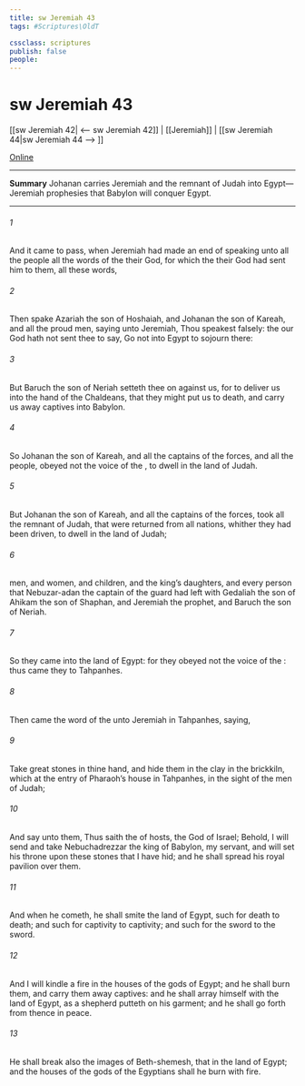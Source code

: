 ```yaml
---
title: sw Jeremiah 43
tags: #Scriptures\OldT

cssclass: scriptures
publish: false
people:
---
```


# sw Jeremiah 43
[[sw Jeremiah 42| <-- sw Jeremiah 42]] | [[Jeremiah]] | [[sw Jeremiah 44|sw Jeremiah 44 --> ]]

[Online](https://churchofjesuschrist.org/study/scriptures/ot/jer/43?lang=eng)

---
__Summary__
Johanan carries Jeremiah and the remnant of Judah into Egypt—Jeremiah prophesies that Babylon will conquer Egypt.

---
###### 1 
And it came to pass,  when Jeremiah had made an end of speaking unto all the people all the words of the  their God, for which the  their God had sent him to them,  all these words,

###### 2 
Then spake Azariah the son of Hoshaiah, and Johanan the son of Kareah, and all the proud men, saying unto Jeremiah, Thou speakest falsely: the  our God hath not sent thee to say, Go not into Egypt to sojourn there:

###### 3 
But Baruch the son of Neriah setteth thee on against us, for to deliver us into the hand of the Chaldeans, that they might put us to death, and carry us away captives into Babylon.

###### 4 
So Johanan the son of Kareah, and all the captains of the forces, and all the people, obeyed not the voice of the , to dwell in the land of Judah.

###### 5 
But Johanan the son of Kareah, and all the captains of the forces, took all the remnant of Judah, that were returned from all nations, whither they had been driven, to dwell in the land of Judah;

###### 6 
 men, and women, and children, and the king’s daughters, and every person that Nebuzar-adan the captain of the guard had left with Gedaliah the son of Ahikam the son of Shaphan, and Jeremiah the prophet, and Baruch the son of Neriah.

###### 7 
So they came into the land of Egypt: for they obeyed not the voice of the : thus came they  to Tahpanhes.

###### 8 
Then came the word of the  unto Jeremiah in Tahpanhes, saying,

###### 9 
Take great stones in thine hand, and hide them in the clay in the brickkiln, which  at the entry of Pharaoh’s house in Tahpanhes, in the sight of the men of Judah;

###### 10 
And say unto them, Thus saith the  of hosts, the God of Israel; Behold, I will send and take Nebuchadrezzar the king of Babylon, my servant, and will set his throne upon these stones that I have hid; and he shall spread his royal pavilion over them.

###### 11 
And when he cometh, he shall smite the land of Egypt,  such  for death to death; and such  for captivity to captivity; and such  for the sword to the sword.

###### 12 
And I will kindle a fire in the houses of the gods of Egypt; and he shall burn them, and carry them away captives: and he shall array himself with the land of Egypt, as a shepherd putteth on his garment; and he shall go forth from thence in peace.

###### 13 
He shall break also the images of Beth-shemesh, that  in the land of Egypt; and the houses of the gods of the Egyptians shall he burn with fire.


